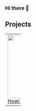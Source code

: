 ### Hi there 👋

## Projects

<table style="width:10%">
  <tr>
    <td>
	<a href="https://github.com/cfcGIT/Public_HowlOfIron">
  		<img src="https://user-images.githubusercontent.com/98056691/198890769-36bb5561-cfa9-4b86-9977-61b25088a4ea.png" width= "200">
	</a>
	<a href="https://github.com/cfcGIT/Public_HowlOfIron">Howl Of Iron</a>
	</td>	 
  </tr>
</table>

<!--
**cfcGIT/cfcGIT** is a ✨ _special_ ✨ repository because its `README.md` (this file) appears on your GitHub profile.

Here are some ideas to get you started:

- 🔭 I’m currently working on ...
- 🌱 I’m currently learning ...
- 👯 I’m looking to collaborate on ...
- 🤔 I’m looking for help with ...
- 💬 Ask me about ...
- 📫 How to reach me: ...
- 😄 Pronouns: ...
- ⚡ Fun fact: ...
-->
